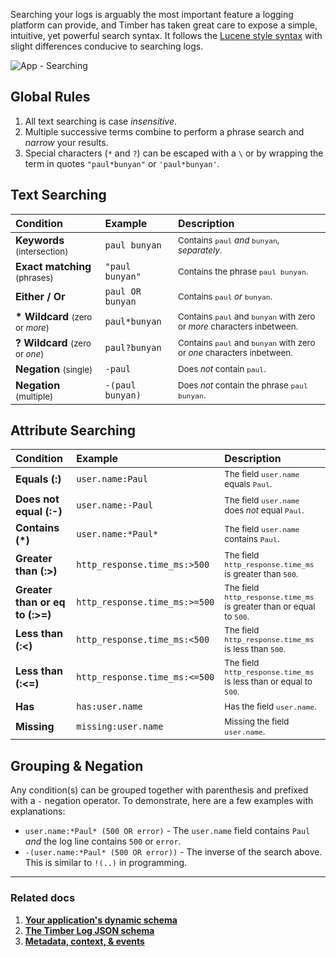 Searching your logs is arguably the most important feature a logging platform can provide, and Timber has taken great care to expose a simple, intuitive, yet powerful search syntax. It follows the [Lucene style syntax](https://lucene.apache.org/core/2_9_4/queryparsersyntax.html) with slight differences conducive to searching logs.

![App - Searching](//images.contentful.com/h6vh38q7qvzk/1PSwyA0Z9iGc64icYKA4Ei/26e68caa9316fc6364ec585b92e257d8/Screen_Recording_2017-08-12_at_12.44_PM.gif)


## Global Rules

1. All text searching is case *insensitive*.
2. Multiple successive terms combine to perform a phrase search and _narrow_ your results.
3. Special characters (`*` and `?`) can be escaped with a `\` or by wrapping the term in quotes `"paul*bunyan"` or `'paul*bunyan'`.


## Text Searching

<p></p>

| Condition | Example | Description
|:-|:-|:-
| **Keywords** <small>(intersection)</small> | `paul bunyan` | <small>Contains `paul` _and_ `bunyan`, _separately_.</small>
| **Exact matching** <small>(phrases)</small> | <span style="white-space: no-wrap">`"paul bunyan"`</span> | <small>Contains the phrase `paul bunyan`.</small>
| **Either / Or** | `paul OR bunyan` | <small>Contains `paul` _or_ `bunyan`.</small>
| **\* Wildcard** <small>(zero or _more_)</small> | `paul*bunyan` | <small>Contains `paul` and `bunyan` with zero or _more_ characters inbetween.</small>
| **? Wildcard** <small>(zero or _one_)</small> | `paul?bunyan` | <small>Contains `paul` and `bunyan` with zero or _one_ characters inbetween.</small>
| **Negation** <small>(single)</small> | `-paul` | <small>Does *not* contain `paul`.</small>
| **Negation** <small>(multiple)</small> | `-(paul bunyan)` | <small>Does *not* contain the phrase `paul bunyan`.</small>

<p></p>


## Attribute Searching

<p></p>

| Condition | Example | Description
|:-|:-|:-
| **Equals (:)** | `user.name:Paul` | <small>The field `user.name` equals `Paul`.</small>
| **Does not equal (:-)** | `user.name:-Paul` | <small>The field `user.name` does *not* equal `Paul`.</small>
| **Contains (*)** | `user.name:*Paul*` | <small>The field `user.name` contains `Paul`.</small>
| **Greater than (:>)** | `http_response.time_ms:>500` | <small>The field `http_response.time_ms` is greater than `500`.</small>
| **Greater than or eq to (:>=)** | `http_response.time_ms:>=500` | <small>The field `http_response.time_ms` is greater than or equal to `500`.</small>
| **Less than (:<)** | `http_response.time_ms:<500` | <small>The field `http_response.time_ms` is less than `500`.</small>
| **Less than (:<=)** | `http_response.time_ms:<=500` | <small>The field `http_response.time_ms` is less than or equal to `500`.</small>
| **Has** | `has:user.name` | <small>Has the field `user.name`.</small>
| **Missing** | `missing:user.name` | <small>Missing the field `user.name`.</small>

<p></p>


## Grouping & Negation

Any condition(s) can be grouped together with parenthesis and prefixed with a `-` negation operator. To demonstrate, here are a few examples with explanations:

* `user.name:*Paul* (500 OR error)` - The `user.name` field contains `Paul` *and* the log line contains `500` or `error`.
* `-(user.name:*Paul* (500 OR error))` - The inverse of the search above. This is similar to `!(..)` in programming.

---

### Related docs

1. [**Your application's dynamic schema**](/docs/concepts/application-schema)
2. [**The Timber Log JSON schema**](/docs/concepts/log-json-schema)
3. [**Metadata, context, & events**](/docs/concepts/metadata-context-and-events)
